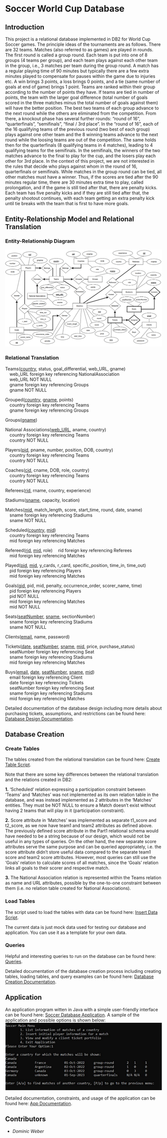 # Soccer World Cup Database

## Introduction
This project is a relational database implemented in DB2 for World Cup Soccer games. The principle ideas of the tournaments are as follows. There are 32 teams. Matches (also referred to as games)
are played in rounds. The first round is called a group round. Each team is put into one of 8 groups (4 teams per
group), and each team plays against each other team in the group, i.e., 3 matches per team during the group round.
A match has a regular playing time of 90 minutes but typically there are a few extra minutes played to compensate
for pauses within the game due to injuries etc. A win brings 3 points, a loss brings 0 points, and a tie (same
number of goals at end of game) brings 1 point. Teams are ranked within their group according to the number
of points they have. If teams are tied in number of points, the team with the larger goal difference (total number
of goals scored in the three matches minus the total number of goals against them) will have the better position.
The best two teams of each group advance to the next round while the others are eliminated from the competition.
From there, a knockout phase has several further rounds: “round of 16”, “quarterfinals”, “semifinals”, “final / 3rd
place”. In the “round of 16”, each of the 16 qualifying teams of the previous round (two best of each group) plays
against one other team and the 8 winning teams advance to the next round while the loosing teams are out of the
competition. The same holds then for the quarterfinals (8 qualifying teams in 4 matches), leading to 4 qualifying
teams for the semifinals. In the semifinals, the winners of the two matches advance to the final to play for the
cup, and the losers play each other for 3rd place. In the context of this project, we are not interested in the rules
that decide who plays against whom in the round of 16, quarterfinals or semifinals. While matches in the group
round can be tied, all other matches must have a winner. Thus, if the scores are tied after the 90 minutes regular
time, there are 30 minutes extra time to play, called prolongation, and if the game is still tied after that, there
are penalty kicks. Each team has five penalty kicks and if they are still tied after that, the penalty shootout continues, with each team getting an extra penalty kick until tie breaks with the team that is first to have more goals.

## Entity-Relationship Model and Relational Translation
### Entity-Relationship Diagram
![ER](https://github.com/jsun51/Soccer-World-Cup-Database/blob/main/Images/ER.png)

### Relational Translation
Teams(<ins>country</ins>, status, goal_differential, web_URL, gname)  
  &emsp;web_URL foreign key referencing NationalAssociation  
  &emsp;web_URL NOT NULL  
  &emsp;gname foreign key referencing Groups  
  &emsp;gname NOT NULL  
  
Grouped(<ins>country</ins>, <ins>gname</ins>, points)  
  &emsp;country foreign key referencing Teams  
  &emsp;gname foreign key referencing Groups  

Groups(<ins>gname</ins>)
  
National Associations(<ins>web_URL</ins>, aname, country)  
  &emsp;country foreign key referencing Teams  
  &emsp;country NOT NULL  
  
Players(<ins>pid</ins>, pname, number, position, DOB, country)  
  &emsp;country foreign key referencing Teams  
  &emsp;country NOT NULL  
  
Coaches(<ins>cid</ins>, cname, DOB, role, country)  
  &emsp;country foreign key referencing Teams  
  &emsp;country NOT NULL  

Referees(<ins>rid</ins>, rname, country, experience)  

Stadiums(<ins>sname</ins>, capacity, location)  

Matches(<ins>mid</ins>, match_length, score, start_time, round, date, sname)  
  &emsp;sname foreign key referencing Stadiums  
  &emsp;sname NOT NULL  

Scheduled(<ins>country</ins>, <ins>mid</ins>)  
  &emsp;country foreign key referencing Teams   
  &emsp;mid foreign key referencing Matches  

Refereed(<ins>rid</ins>, <ins>mid</ins>, role)
  &emsp;rid foreign key referencing Referees  
  &emsp;mid foreign key referencing Matches  

Played(<ins>pid</ins>, <ins>mid</ins>, y_cards, r_card, specific_position, time_in, time_out)  
  &emsp;pid foreign key referencing Players  
  &emsp;mid foreign key referencing Matches  

Goals(<ins>gid</ins>, pid, mid, penalty, occurrence_order, scorer_name, time)  
  &emsp;pid foreign key referencing Players  
  &emsp;pid NOT NULL  
  &emsp;mid foreign key referencing Matches  
  &emsp;mid NOT NULL  

Seats(<ins>seatNumber</ins>, <ins>sname</ins>, sectionNumber)  
  &emsp;sname foreign key referencing Stadiums  
  &emsp;sname NOT NULL  

Clients(<ins>email</ins>, name, password)  

Tickets(<ins>date</ins>, <ins>seatNumber</ins>, <ins>sname</ins>, <ins>mid</ins>, price, purchase_status)  
  &emsp;seatNumber foreign key referencing Seat  
  &emsp;sname foreign key referencing Stadiums  
  &emsp;mid foreign key referencing Matches  

Buys(<ins>email</ins>, <ins>date</ins>, <ins>seatNumber</ins>, <ins>sname</ins>, <ins>mid</ins>)  
  &emsp;email foreign key referencing Client  
  &emsp;date foreign key referencing Tickets  
  &emsp;seatNumber foreign key referencing Seat  
  &emsp;sname foreign key referencing Stadiums  
  &emsp;mid foreign key referencing Matches  

Detailed documentation of the database design including more details about purchasing tickets, assumptions, and restrictions can be found here: [Database Design Documentation](Data_Model/Documentation/data_design.pdf).

## Database Creation 

### Create Tables
The tables created from the relational translation can be found here: [Create Table Script](SQL/create_table.sql).

Note that there are some key differences between the relational translation and the relations created in DB2:
  
**1.** ‘Scheduled’ relation expressing a participation constraint between ‘Teams’ and ‘Matches’ was
not implemented as its own relation table in the database, and was instead implemented as 2
attributes in the ‘Matches’ entities. They must be NOT NULL to ensure a Match doesn’t exist
without having 2 teams that will play in it (participation constraint).  

**2.** Score attribute in ‘Matches’ was implemented as separate t1_score and t2_score, as we now
have team1 and team2 attributes as defined above. The previously defined score attribute in the
Part1 relational schema would have needed to be a string because of our design, which would
not be useful in any types of queries. On the other hand, the new separate score attributes serve
the same purpose and can be queried appropriately, i.e. the score attribute didn’t store useful
data compared to the separate team1 score and team2 score attributes. However, most queries
can still use the ‘Goals’ relation to calculate scores of all matches, since the ‘Goals’ relation links
all goals to their scorer and respective match.

**3.** The National Association relation is represented within the Teams relation as name and URL
attributes, possible by the one-to-one constraint between them (i.e. no relation table created for
National Associations).

### Load Tables
The script used to load the tables with data can be found here: [Insert Data Script](SQL/load_data.sql).

The current data is just mock data used for testing our database and application. You can use it as a template for your own data.

### Queries
Helpful and interesting queries to run on the database can be found here: [Queries](SQL/queries.sql).

Detailed documentation of the database creation process including creating tables, loading tables, and query examples can be found here: [Database Creation Documentation](Data_Model/Documentation/database_creation.pdf).

## Application
An application program witten in Java with a simple user-friendly interface can be found here: [Soccer Database Application](Application/Soccer.java). A sample of the application and possible options is shown below: ![App](https://github.com/jsun51/Soccer-World-Cup-Database/blob/main/Images/app_example.png)

Detailed documentation, constraints, and usage of the application can be found here: [App Documentation](Data_Model/Documentation/application.pdf).
## Contributors
 * *Dominic Weber*

